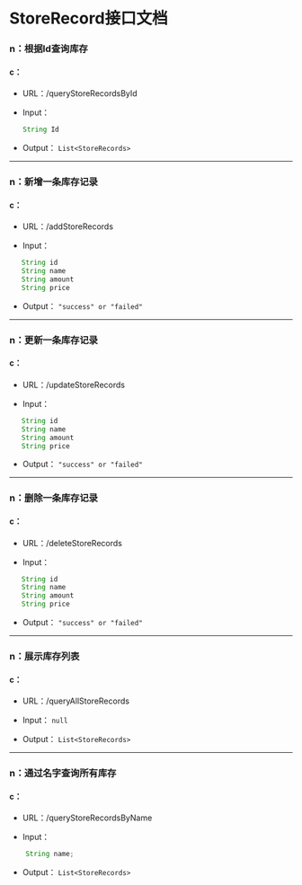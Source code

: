 # StoreRecord接口文档

### n：根据Id查询库存

#### c：

* URL：/queryStoreRecordsById

* Input： 

    ```java
    String Id
    ```

* Output： `List<StoreRecords>`

---

### n：新增一条库存记录

#### c：

* URL：/addStoreRecords

* Input： 

 ```java
 	String id
 	String name
 	String amount
 	String price
 ```

* Output： `"success" or "failed"`

---

### n：更新一条库存记录

#### c：

* URL：/updateStoreRecords

* Input： 

 ```java
	String id
	String name
	String amount
	String price
 ```

* Output： `"success" or "failed"   `

---

### n：删除一条库存记录

#### c：

* URL：/deleteStoreRecords

* Input： 

 ```java
	String id
	String name
	String amount
	String price
 ```

* Output： `"success" or "failed"   `

---

### n：展示库存列表

#### c：

* URL：/queryAllStoreRecords

* Input： `null`

* Output： `List<StoreRecords>   `

---

### n：通过名字查询所有库存

#### c：

* URL：/queryStoreRecordsByName

* Input：

```java
	String name;
```

* Output： `List<StoreRecords>   `
